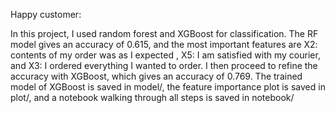 Happy customer:

In this project, I used random forest and XGBoost for classification. The RF model gives an accuracy of 0.615, and the most important features are X2: contents of my order was as I expected , X5: I am satisfied with my courier, and X3: I ordered everything I wanted to order. I then proceed to refine the accuracy with XGBoost, which gives an accuracy of 0.769. The trained model of XGBoost is saved in model/, the feature importance plot is saved in plot/, and a notebook walking through all steps is saved in notebook/
